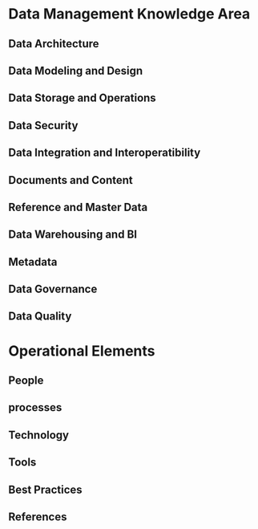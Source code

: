 # Data Management Knowledge Area
## Data Architecture
## Data Modeling and Design
## Data Storage and Operations
## Data Security
## Data Integration and Interoperatibility
## Documents and Content
## Reference and Master Data
## Data Warehousing and BI
## Metadata
## Data Governance
## Data Quality
# Operational Elements
## People
## processes
## Technology
## Tools
## Best Practices
## References 
